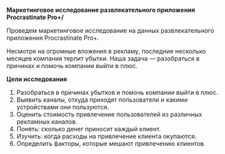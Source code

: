 **Маркетинговое исследование развлекательного приложения Procrastinate Pro+/**

Проведем маркетинговое исследование на данных развлекательного приложения Procrastinate Pro+.

Несмотря на огромные вложения в рекламу, последние несколько месяцев компания терпит убытки. Наша задача — разобраться в причинах и помочь компании выйти в плюс.

**Цели исследования** 
1. Разобраться в причинах убытков и помочь компании выйти в плюс.
2. Выявить каналы, откуда приходят пользователи и какими устройствами они пользуются.
3. Оценить стоимость привлечение пользователей из различных рекламных каналов.
4. Понять: сколько денег приносит каждый клиент.
5. Изучить: когда расходы на привлечение клиента окупаются.
6. Определить факторы, которые мешают привлечению клиентов.
